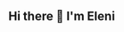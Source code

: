 ## Hi there 👋 I'm Eleni
<!-- 
### here's my current stack:

<svg viewBox="0 0 128 128" height="50">
<path fill="#F0DB4F" d="M1.408 1.408h125.184v125.185H1.408z"></path><path fill="#323330" d="M116.347 96.736c-.917-5.711-4.641-10.508-15.672-14.981-3.832-1.761-8.104-3.022-9.377-5.926-.452-1.69-.512-2.642-.226-3.665.821-3.32 4.784-4.355 7.925-3.403 2.023.678 3.938 2.237 5.093 4.724 5.402-3.498 5.391-3.475 9.163-5.879-1.381-2.141-2.118-3.129-3.022-4.045-3.249-3.629-7.676-5.498-14.756-5.355l-3.688.477c-3.534.893-6.902 2.748-8.877 5.235-5.926 6.724-4.236 18.492 2.975 23.335 7.104 5.332 17.54 6.545 18.873 11.531 1.297 6.104-4.486 8.08-10.234 7.378-4.236-.881-6.592-3.034-9.139-6.949-4.688 2.713-4.688 2.713-9.508 5.485 1.143 2.499 2.344 3.63 4.26 5.795 9.068 9.198 31.76 8.746 35.83-5.176.165-.478 1.261-3.666.38-8.581zM69.462 58.943H57.753l-.048 30.272c0 6.438.333 12.34-.714 14.149-1.713 3.558-6.152 3.117-8.175 2.427-2.059-1.012-3.106-2.451-4.319-4.485-.333-.584-.583-1.036-.667-1.071l-9.52 5.83c1.583 3.249 3.915 6.069 6.902 7.901 4.462 2.678 10.459 3.499 16.731 2.059 4.082-1.189 7.604-3.652 9.448-7.401 2.666-4.915 2.094-10.864 2.07-17.444.06-10.735.001-21.468.001-32.237z"></path>
</svg>
<svg viewBox="0 0 128 128" height="50">
<g fill="#61DAFB"><circle cx="64" cy="64" r="11.4"></circle><path d="M107.3 45.2c-2.2-.8-4.5-1.6-6.9-2.3.6-2.4 1.1-4.8 1.5-7.1 2.1-13.2-.2-22.5-6.6-26.1-1.9-1.1-4-1.6-6.4-1.6-7 0-15.9 5.2-24.9 13.9-9-8.7-17.9-13.9-24.9-13.9-2.4 0-4.5.5-6.4 1.6-6.4 3.7-8.7 13-6.6 26.1.4 2.3.9 4.7 1.5 7.1-2.4.7-4.7 1.4-6.9 2.3C8.2 50 1.4 56.6 1.4 64s6.9 14 19.3 18.8c2.2.8 4.5 1.6 6.9 2.3-.6 2.4-1.1 4.8-1.5 7.1-2.1 13.2.2 22.5 6.6 26.1 1.9 1.1 4 1.6 6.4 1.6 7.1 0 16-5.2 24.9-13.9 9 8.7 17.9 13.9 24.9 13.9 2.4 0 4.5-.5 6.4-1.6 6.4-3.7 8.7-13 6.6-26.1-.4-2.3-.9-4.7-1.5-7.1 2.4-.7 4.7-1.4 6.9-2.3 12.5-4.8 19.3-11.4 19.3-18.8s-6.8-14-19.3-18.8zM92.5 14.7c4.1 2.4 5.5 9.8 3.8 20.3-.3 2.1-.8 4.3-1.4 6.6-5.2-1.2-10.7-2-16.5-2.5-3.4-4.8-6.9-9.1-10.4-13 7.4-7.3 14.9-12.3 21-12.3 1.3 0 2.5.3 3.5.9zM81.3 74c-1.8 3.2-3.9 6.4-6.1 9.6-3.7.3-7.4.4-11.2.4-3.9 0-7.6-.1-11.2-.4-2.2-3.2-4.2-6.4-6-9.6-1.9-3.3-3.7-6.7-5.3-10 1.6-3.3 3.4-6.7 5.3-10 1.8-3.2 3.9-6.4 6.1-9.6 3.7-.3 7.4-.4 11.2-.4 3.9 0 7.6.1 11.2.4 2.2 3.2 4.2 6.4 6 9.6 1.9 3.3 3.7 6.7 5.3 10-1.7 3.3-3.4 6.6-5.3 10zm8.3-3.3c1.5 3.5 2.7 6.9 3.8 10.3-3.4.8-7 1.4-10.8 1.9 1.2-1.9 2.5-3.9 3.6-6 1.2-2.1 2.3-4.2 3.4-6.2zM64 97.8c-2.4-2.6-4.7-5.4-6.9-8.3 2.3.1 4.6.2 6.9.2 2.3 0 4.6-.1 6.9-.2-2.2 2.9-4.5 5.7-6.9 8.3zm-18.6-15c-3.8-.5-7.4-1.1-10.8-1.9 1.1-3.3 2.3-6.8 3.8-10.3 1.1 2 2.2 4.1 3.4 6.1 1.2 2.2 2.4 4.1 3.6 6.1zm-7-25.5c-1.5-3.5-2.7-6.9-3.8-10.3 3.4-.8 7-1.4 10.8-1.9-1.2 1.9-2.5 3.9-3.6 6-1.2 2.1-2.3 4.2-3.4 6.2zM64 30.2c2.4 2.6 4.7 5.4 6.9 8.3-2.3-.1-4.6-.2-6.9-.2-2.3 0-4.6.1-6.9.2 2.2-2.9 4.5-5.7 6.9-8.3zm22.2 21l-3.6-6c3.8.5 7.4 1.1 10.8 1.9-1.1 3.3-2.3 6.8-3.8 10.3-1.1-2.1-2.2-4.2-3.4-6.2zM31.7 35c-1.7-10.5-.3-17.9 3.8-20.3 1-.6 2.2-.9 3.5-.9 6 0 13.5 4.9 21 12.3-3.5 3.8-7 8.2-10.4 13-5.8.5-11.3 1.4-16.5 2.5-.6-2.3-1-4.5-1.4-6.6zM7 64c0-4.7 5.7-9.7 15.7-13.4 2-.8 4.2-1.5 6.4-2.1 1.6 5 3.6 10.3 6 15.6-2.4 5.3-4.5 10.5-6 15.5C15.3 75.6 7 69.6 7 64zm28.5 49.3c-4.1-2.4-5.5-9.8-3.8-20.3.3-2.1.8-4.3 1.4-6.6 5.2 1.2 10.7 2 16.5 2.5 3.4 4.8 6.9 9.1 10.4 13-7.4 7.3-14.9 12.3-21 12.3-1.3 0-2.5-.3-3.5-.9zM96.3 93c1.7 10.5.3 17.9-3.8 20.3-1 .6-2.2.9-3.5.9-6 0-13.5-4.9-21-12.3 3.5-3.8 7-8.2 10.4-13 5.8-.5 11.3-1.4 16.5-2.5.6 2.3 1 4.5 1.4 6.6zm9-15.6c-2 .8-4.2 1.5-6.4 2.1-1.6-5-3.6-10.3-6-15.6 2.4-5.3 4.5-10.5 6-15.5 13.8 4 22.1 10 22.1 15.6 0 4.7-5.8 9.7-15.7 13.4z"></path></g>
</svg>
<svg viewBox="0 0 128 128" height="50">
<path fill-rule="evenodd" clip-rule="evenodd" fill="#D91404" d="M35.971 111.33l81.958 11.188c-9.374-15.606-18.507-30.813-27.713-46.144L35.971 111.33zm89.71-86.383c-2.421 3.636-4.847 7.269-7.265 10.907a67619.72 67619.72 0 00-24.903 37.485c-.462.696-1.061 1.248-.41 2.321 8.016 13.237 15.969 26.513 23.942 39.777 1.258 2.095 2.53 4.182 4.157 6.192l4.834-96.58-.355-.102zM16.252 66.22c.375.355 1.311.562 1.747.347 7.689-3.779 15.427-7.474 22.948-11.564 2.453-1.333 4.339-3.723 6.452-5.661 6.997-6.417 13.983-12.847 20.966-19.278.427-.395.933-.777 1.188-1.275 2.508-4.902 4.973-9.829 7.525-14.898-3.043-1.144-5.928-2.263-8.849-3.281-.396-.138-1.02.136-1.449.375-6.761 3.777-13.649 7.353-20.195 11.472-3.275 2.061-5.943 5.098-8.843 7.743-4.674 4.266-9.342 8.542-13.948 12.882a24.011 24.011 0 00-3.288 3.854c-3.15 4.587-6.206 9.24-9.402 14.025 1.786 1.847 3.41 3.613 5.148 5.259zm28.102-6.271l-11.556 48.823 54.3-34.987-42.744-13.836zm76.631-34.846l-46.15 7.71 15.662 38.096c10.221-15.359 20.24-30.41 30.488-45.806zM44.996 56.644l41.892 13.6c-5.25-12.79-10.32-25.133-15.495-37.737L44.996 56.644zM16.831 75.643L2.169 110.691l27.925-.825-13.263-34.223zm13.593 26.096l.346-.076c3.353-13.941 6.754-27.786 10.177-42.272L18.544 71.035c3.819 9.926 7.891 20.397 11.88 30.704zm84.927-78.897c-4.459-1.181-8.918-2.366-13.379-3.539-6.412-1.686-12.829-3.351-19.237-5.052-.801-.213-1.38-.352-1.851.613-2.265 4.64-4.6 9.245-6.901 13.868-.071.143-.056.328-.111.687l41.47-6.285.009-.292zM89.482 12.288l36.343 10.054-6.005-17.11-30.285 6.715-.053.341zM33.505 114.007c-4.501-.519-9.122-.042-13.687.037-3.75.063-7.5.206-11.25.323-.386.012-.771.09-1.156.506 31.003 2.866 62.005 5.732 93.007 8.6l.063-.414-29.815-4.07c-12.384-1.691-24.747-3.551-37.162-4.982zM2.782 99.994c3.995-9.27 7.973-18.546 11.984-27.809.401-.929.37-1.56-.415-2.308-1.678-1.597-3.237-3.318-5.071-5.226-2.479 12.24-4.897 24.177-7.317 36.113l.271.127c.185-.297.411-.578.548-.897zm78.74-90.153c6.737-1.738 13.572-3.097 20.367-4.613.44-.099.87-.244 1.303-.368l-.067-.332-29.194 3.928c2.741 1.197 4.853 2.091 7.591 1.385z"></path>
</svg>
<svg viewBox="0 0 128 128" height="50">
<path fill="#C00" d="M122 72.3h-5.3v-2.7h10.5v-5.9h-10c-2.6 0-6.1 2.1-6.1 6.1v2c0 4 3.4 6 6.1 6h5v2.8l-10.8.1v5.9H122c2.2 0 5.9-1.6 6-6v-2.3c0-3.8-3.1-6-6-6zM60.4 71.4c0-7.3-6.9-8-6.9-8H41.2v23.1h6.2V81l5.4 5.6H62l-7.3-7.4s5.7-.5 5.7-7.8zm-8.1 3.1h-5v-5.3h5s1.4.5 1.4 2.6c0 2.2-1.4 2.7-1.4 2.7zM75.7 63.6h-6.3c-4.5 0-6 4.1-6 6v16.9h6.3v-4h5.9v4h6.1V69.6c0-4.9-4.4-6-6-6zm-.1 12.3h-6v-5.6s0-1.3 2-1.3h2.2c1.7 0 1.8 1.3 1.8 1.3v5.6zM84.6 63.6h6.6v22.9h-6.6zM100.4 63.6h-6.5v22.9h15.3v-5.9h-8.8z"></path><path fill="#C00" d="M72.2 60.7c.6-.5 1.1-.9 1.1-.9S56.5 43 37.7 44.9c-9.4.8-21 9.4-27.8 20.7-6.8 11.3-7.7 20.9-7.7 20.9h25.6s-4.9-22.3 11.3-31.3c3.5-1.7 14.8-8.1 33.1 5.5zM55.5 44.5c-.3-.2-1.1-.6-3.1-1.1l-.1 2.1c1.1.4 2.1.8 3.1 1.2l.1-2.2z"></path><path fill="#C00" d="M55.5 55.9l.1-2c-1.1-.2-2.2-.3-3.2-.4l-.1 2c1.1 0 2.1.2 3.2.4zM40.4 43.5h.3l-.6-2c-1 0-2 .1-3.1.2l.6 1.9c.9-.1 1.8-.1 2.8-.1zM42.6 57.6c.9-.5 1.9-.8 2.8-1.1l-.7-2.1c-1 .2-2 .6-2.8 1l.7 2.2zM27.2 46.9l-1.5-2.2c-.7.3-1.6.8-2.4 1.3l1.5 2.3c.8-.5 1.6-1 2.4-1.4zM33.9 61.4l1.6 2.3c.6-.8 1.2-1.6 1.9-2.3l-1.5-2.2c-.8.7-1.4 1.5-2 2.2zM30.2 68.3c-.5 1.2-.8 2.4-1 3.5l2.6 2.1c.1-1.3.4-2.5.7-3.8l-2.3-1.8zM15 56.5l-2.3-2c-.8.8-1.7 1.6-2.4 2.4l2.5 2.1c.7-.9 1.4-1.7 2.2-2.5zM5.2 70.9l-3.7-1.4c-.6 1.4-1.3 3-1.6 3.9l3.7 1.4c.4-1.1 1.1-2.7 1.6-3.9zM28.7 80c.1 1.7.2 3.1.4 4.1l3.9 1.4c-.3-1.3-.6-2.7-.8-4.2L28.7 80z"></path>
</svg>
<svg viewBox="0 0 128 128" height="50">
<path d="M85.988 76.075c.632-5.262.443-6.034 4.362-5.182l.995.088c3.014.137 6.957-.485 9.272-1.561 4.986-2.313 7.942-6.177 3.026-5.162-11.215 2.313-11.986-1.483-11.986-1.483C103.5 45.204 108.451 22.9 104.178 17.44 92.524 2.548 72.35 9.59 72.012 9.773l-.108.021c-2.216-.461-4.695-.735-7.481-.78-5.075-.083-8.926 1.331-11.847 3.546 0 0-35.989-14.827-34.315 18.646.356 7.121 10.207 53.882 21.956 39.758 4.294-5.164 8.444-9.531 8.444-9.531 2.061 1.369 4.528 2.067 7.116 1.816l.2-.17c-.062.641-.035 1.268.081 2.01-3.027 3.383-2.137 3.977-8.189 5.222-6.122 1.262-2.525 3.508-.178 4.095 2.848.713 9.433 1.722 13.884-4.509l-.177.711c1.188.95 1.107 6.827 1.275 11.026.168 4.199.45 8.117 1.306 10.429.856 2.31 1.866 8.261 9.819 6.557 6.646-1.426 11.727-3.476 12.19-22.545"></path><path d="M71.208 102.77c-3.518 0-5.808-1.36-7.2-2.674-2.1-1.981-2.933-4.534-3.43-6.059l-.215-.637c-1.002-2.705-1.341-6.599-1.542-11.613a199.25 199.25 0 01-.075-2.352c-.017-.601-.038-1.355-.068-2.146a15.157 15.157 0 01-3.997 1.264c-2.48.424-5.146.286-7.926-.409-1.961-.49-3.999-1.506-5.16-3.076-3.385 2.965-6.614 2.562-8.373 1.976-3.103-1.035-5.88-3.942-8.491-8.89-1.859-3.523-3.658-8.115-5.347-13.646-2.94-9.633-4.808-19.779-4.974-23.109-.522-10.427 2.284-17.883 8.34-22.16 9.555-6.749 24.03-2.781 29.307-.979 3.545-2.137 7.716-3.178 12.43-3.102 2.532.041 4.942.264 7.181.662 2.335-.734 6.949-1.788 12.23-1.723 9.73.116 17.793 3.908 23.316 10.966 3.941 5.036 1.993 15.61.48 21.466-2.127 8.235-5.856 16.996-10.436 24.622 1.244.009 3.045-.141 5.607-.669 5.054-1.044 6.531 1.666 6.932 2.879 1.607 4.867-5.378 8.544-7.557 9.555-2.792 1.297-7.343 2.086-11.071 1.915l-.163-.011-.979-.086-.097.816-.093.799c-.25 9.664-1.631 15.784-4.472 19.829-2.977 4.239-7.116 5.428-10.761 6.209a16.146 16.146 0 01-3.396.383zm-7.402-35.174c2.271 1.817 2.47 5.236 2.647 11.626.022.797.043 1.552.071 2.257.086 2.134.287 7.132 1.069 9.244.111.298.21.602.314.922.872 2.672 1.31 4.011 5.081 3.203 3.167-.678 4.794-1.287 6.068-3.101 1.852-2.638 2.888-7.941 3.078-15.767l3.852.094-3.826-.459.112-.955c.367-3.148.631-5.424 2.736-6.928 1.688-1.207 3.613-1.09 5.146-.814-1.684-1.271-2.15-2.765-2.274-3.377l-.321-1.582.902-1.34c5.2-7.716 9.489-17.199 11.767-26.018 2.34-9.062 1.626-13.875.913-14.785-9.446-12.071-25.829-7.088-27.539-6.521l-.29.156-1.45.271-.743-.154c-2.047-.425-4.321-.66-6.76-.7-3.831-.064-6.921.841-9.455 2.764l-1.758 1.333-2.041-.841c-4.358-1.782-17.162-5.365-23.918-.58-3.75 2.656-5.458 7.861-5.078 15.47.125 2.512 1.833 12.021 4.647 21.245 3.891 12.746 7.427 16.979 8.903 17.472.257.087.926-.433 1.591-1.231 4.326-5.203 8.44-9.54 8.613-9.723l2.231-2.347 2.697 1.792c1.087.723 2.286 1.132 3.518 1.209l6.433-5.486-.932 9.51c-.021.214-.031.504.053 1.044l.28 1.803-1.213 1.358-.14.157 3.534 1.632 1.482-1.853z"></path><path fill="#336791" d="M103.646 64.258c-11.216 2.313-11.987-1.484-11.987-1.484 11.842-17.571 16.792-39.876 12.52-45.335C92.524 2.547 72.35 9.59 72.013 9.773l-.109.019c-2.216-.459-4.695-.733-7.482-.778-5.075-.083-8.925 1.33-11.846 3.545 0 0-35.99-14.826-34.316 18.647.356 7.121 10.207 53.882 21.956 39.758 4.294-5.164 8.443-9.531 8.443-9.531 2.061 1.369 4.528 2.067 7.115 1.816l.201-.17c-.062.641-.034 1.268.08 2.01-3.026 3.383-2.138 3.977-8.188 5.222-6.123 1.262-2.526 3.508-.177 4.095 2.847.713 9.433 1.722 13.883-4.509l-.178.711c1.186.95 2.019 6.179 1.879 10.919s-.233 7.994.702 10.536c.935 2.541 1.866 8.261 9.82 6.557 6.646-1.425 10.09-5.116 10.57-11.272.34-4.377 1.109-3.73 1.158-7.644l.618-1.853c.711-5.934.113-7.848 4.208-6.957l.995.087c3.014.138 6.958-.485 9.273-1.561 4.986-2.314 7.943-6.177 3.028-5.162z"></path><path fill="#fff" d="M71.61 100.394c-6.631.001-8.731-5.25-9.591-7.397-1.257-3.146-1.529-15.358-1.249-25.373a1.286 1.286 0 012.57.072c-.323 11.551.136 22.018 1.066 24.346 1.453 3.632 3.656 6.809 9.887 5.475 5.915-1.269 8.13-3.512 9.116-9.23.758-4.389 2.254-16.874 2.438-19.338a1.285 1.285 0 012.563.191c-.192 2.564-1.682 15.026-2.469 19.584-1.165 6.755-4.176 9.819-11.11 11.306a15.462 15.462 0 01-3.221.364zM35.659 74.749a5.343 5.343 0 01-1.704-.281c-4.307-1.437-8.409-8.451-12.193-20.849-2.88-9.438-4.705-19.288-4.865-22.489-.475-9.49 1.97-16.205 7.265-19.957 10.476-7.423 28.1-.354 28.845-.05a1.285 1.285 0 01-.972 2.379v.001c-.17-.07-17.07-6.84-26.392-.229-4.528 3.211-6.607 9.175-6.18 17.729.135 2.696 1.84 12.311 4.757 21.867 3.378 11.067 7.223 18.052 10.548 19.16.521.175 2.109.704 4.381-2.026 4.272-5.14 8.197-9.242 8.236-9.283a1.286 1.286 0 011.856 1.778c-.039.04-3.904 4.081-8.116 9.148-1.995 2.398-3.908 3.102-5.466 3.102zm55.92-10.829a1.284 1.284 0 01-1.065-2.004c11.971-17.764 16.173-39.227 12.574-43.825-4.53-5.788-10.927-8.812-19.012-8.985-5.987-.13-10.746 1.399-11.523 1.666l-.195.079c-.782.246-1.382-.183-1.608-.684a1.29 1.29 0 01.508-1.631l.346-.142-.017.005.018-.006c1.321-.483 6.152-1.933 12.137-1.864 8.947.094 16.337 3.545 21.371 9.977 2.382 3.044 2.387 10.057.015 19.24-2.418 9.362-6.968 19.425-12.482 27.607a1.282 1.282 0 01-1.067.567zm.611 8.223c-2.044 0-3.876-.287-4.973-.945-1.128-.675-1.343-1.594-1.371-2.081-.308-5.404 2.674-6.345 4.195-6.774-.212-.32-.514-.697-.825-1.086-.887-1.108-2.101-2.626-3.037-4.896-.146-.354-.606-1.179-1.138-2.133-2.883-5.169-8.881-15.926-5.028-21.435 1.784-2.549 5.334-3.552 10.566-2.992-1.539-4.689-8.869-19.358-26.259-19.643-5.231-.088-9.521 1.521-12.744 4.775-7.217 7.289-6.955 20.477-6.952 20.608a1.284 1.284 0 11-2.569.067c-.016-.585-.286-14.424 7.695-22.484 3.735-3.772 8.651-5.634 14.612-5.537C75.49 7.77 82.651 13.426 86.7 18.14c4.412 5.136 6.576 10.802 6.754 12.692.133 1.406-.876 1.688-1.08 1.729l-.463.011c-5.135-.822-8.429-.252-9.791 1.695-2.931 4.188 2.743 14.363 5.166 18.709.619 1.108 1.065 1.909 1.269 2.404.796 1.93 1.834 3.227 2.668 4.269.733.917 1.369 1.711 1.597 2.645.105.185 1.603 2.399 10.488.565 2.227-.459 3.562-.066 3.97 1.168.803 2.429-3.702 5.261-6.196 6.42-2.238 1.039-5.805 1.696-8.892 1.696zm-3.781-3.238c.281.285 1.691.775 4.612.65 2.596-.112 5.335-.677 6.979-1.439 2.102-.976 3.504-2.067 4.231-2.812l-.404.074c-5.681 1.173-9.699 1.017-11.942-.465a4.821 4.821 0 01-.435-.323c-.243.096-.468.159-.628.204-1.273.357-2.589.726-2.413 4.111zm-36.697 7.179c-1.411 0-2.896-.191-4.413-.572-1.571-.393-4.221-1.576-4.18-3.519.045-2.181 3.216-2.835 4.411-3.081 4.312-.888 4.593-1.244 5.941-2.955.393-.499.882-1.12 1.548-1.865.99-1.107 2.072-1.669 3.216-1.669.796 0 1.45.271 1.881.449 1.376.57 2.524 1.948 2.996 3.598.426 1.488.223 2.92-.572 4.032-2.608 3.653-6.352 5.582-10.828 5.582zm-5.817-3.98c.388.299 1.164.699 2.027.916 1.314.328 2.588.495 3.79.495 3.662 0 6.601-1.517 8.737-4.506.445-.624.312-1.415.193-1.832-.25-.872-.87-1.665-1.509-1.931-.347-.144-.634-.254-.898-.254-.142 0-.573 0-1.3.813-.614.686-1.055 1.246-1.446 1.741-1.678 2.131-2.447 2.854-7.441 3.883-1.218.252-1.843.506-2.153.675zm9.882-5.928a1.286 1.286 0 01-1.269-1.09 6.026 6.026 0 01-.064-.644c-3.274-.062-6.432-1.466-8.829-3.968-3.031-3.163-4.411-7.545-3.785-12.022.68-4.862.426-9.154.289-11.46a25.514 25.514 0 01-.063-1.425c.002-.406.01-1.485 3.615-3.312 1.282-.65 3.853-1.784 6.661-2.075 4.654-.48 7.721 1.592 8.639 5.836 2.478 11.46.196 16.529-1.47 20.23-.311.688-.604 1.34-.838 1.97l-.207.557c-.88 2.36-1.641 4.399-1.407 5.923a1.287 1.287 0 01-1.075 1.466l-.197.014zM44.634 35.922l.051.918c.142 2.395.406 6.853-.31 11.969-.516 3.692.612 7.297 3.095 9.888 1.962 2.048 4.546 3.178 7.201 3.178h.055c.298-1.253.791-2.575 1.322-4l.206-.553c.265-.712.575-1.401.903-2.13 1.604-3.564 3.6-8 1.301-18.633-.456-2.105-1.56-3.324-3.375-3.726-3.728-.824-9.283 1.98-10.449 3.089zm7.756-.545c-.064.454.833 1.667 2.001 1.829 1.167.163 2.166-.785 2.229-1.239.063-.455-.833-.955-2.002-1.118-1.167-.163-2.166.073-2.228.528zm2.27 2.277l-.328-.023c-.725-.101-1.458-.558-1.959-1.223-.176-.233-.464-.687-.407-1.091.082-.593.804-.947 1.933-.947.253 0 .515.019.78.055.616.086 1.189.264 1.612.5.733.41.787.866.754 1.103-.091.653-1.133 1.626-2.385 1.626zm-1.844-2.201c.037.28.73 1.205 1.634 1.33l.209.015c.834 0 1.458-.657 1.531-.872-.077-.146-.613-.511-1.631-.651a4.72 4.72 0 00-.661-.048c-.652-.001-1.001.146-1.082.226zm35.121-1.003c.063.455-.832 1.668-2.001 1.83-1.168.162-2.167-.785-2.231-1.24-.062-.454.834-.955 2.002-1.117 1.168-.164 2.166.074 2.23.527zm-2.27 2.062c-1.125 0-2.094-.875-2.174-1.442-.092-.681 1.029-1.199 2.185-1.359.254-.036.506-.054.749-.054.997 0 1.657.293 1.723.764.043.306-.191.777-.595 1.201-.266.28-.826.765-1.588.87l-.3.02zm.759-2.427c-.223 0-.455.017-.69.049-1.162.161-1.853.628-1.82.878.039.274.78 1.072 1.75 1.072l.239-.017c.634-.089 1.11-.502 1.337-.741.356-.375.498-.727.481-.848-.021-.157-.449-.393-1.297-.393zm3.194 26.453a1.285 1.285 0 01-1.067-2c2.736-4.087 2.235-8.256 1.751-12.286-.207-1.718-.42-3.493-.364-5.198.056-1.753.278-3.199.494-4.599.255-1.657.496-3.224.396-5.082a1.286 1.286 0 012.567-.138c.114 2.124-.159 3.896-.423 5.611-.204 1.323-.415 2.691-.466 4.29-.049 1.509.144 3.112.348 4.808.516 4.287 1.099 9.146-2.167 14.023-.248.37-.655.571-1.069.571z"></path><path d="M2.835 103.184a26.23 26.23 0 014.343-.338c2.235 0 3.874.52 4.914 1.456.962.832 1.534 2.106 1.534 3.667 0 1.586-.469 2.834-1.353 3.744-1.196 1.274-3.146 1.924-5.356 1.924-.676 0-1.3-.026-1.819-.156v7.021H2.835v-17.318zm2.263 8.45c.494.13 1.118.182 1.872.182 2.729 0 4.394-1.326 4.394-3.744 0-2.314-1.638-3.432-4.134-3.432-.988 0-1.742.078-2.132.182v6.812zm22.23 2.47c0 4.654-3.225 6.683-6.267 6.683-3.406 0-6.032-2.496-6.032-6.475 0-4.212 2.756-6.682 6.24-6.682 3.615-.001 6.059 2.626 6.059 6.474zm-9.984.13c0 2.756 1.586 4.836 3.822 4.836 2.184 0 3.821-2.054 3.821-4.888 0-2.132-1.065-4.836-3.77-4.836s-3.873 2.496-3.873 4.888zm12.557 3.926c.676.442 1.872.91 3.016.91 1.664 0 2.444-.832 2.444-1.872 0-1.092-.649-1.69-2.34-2.314-2.262-.806-3.328-2.054-3.328-3.562 0-2.028 1.638-3.692 4.342-3.692 1.274 0 2.393.364 3.095.78l-.572 1.664a4.897 4.897 0 00-2.574-.728c-1.352 0-2.106.78-2.106 1.716 0 1.04.755 1.508 2.393 2.132 2.184.832 3.302 1.924 3.302 3.796 0 2.21-1.716 3.77-4.706 3.77-1.378 0-2.652-.338-3.536-.858l.57-1.742zm13.365-13.859v3.614h3.275v1.742h-3.275v6.786c0 1.56.441 2.444 1.716 2.444a5.09 5.09 0 001.326-.156l.104 1.716c-.441.182-1.144.312-2.027.312-1.066 0-1.925-.338-2.471-.962-.649-.676-.884-1.794-.884-3.276v-6.864h-1.95v-1.742h1.95v-3.016l2.236-.598zm16.536 3.615c-.053.91-.104 1.924-.104 3.458v7.306c0 2.886-.572 4.654-1.794 5.747-1.222 1.144-2.99 1.508-4.576 1.508-1.508 0-3.172-.364-4.187-1.04l.572-1.742c.832.52 2.132.988 3.692.988 2.34 0 4.056-1.222 4.056-4.394v-1.404h-.052c-.702 1.17-2.054 2.106-4.004 2.106-3.12 0-5.356-2.652-5.356-6.137 0-4.264 2.782-6.682 5.668-6.682 2.185 0 3.381 1.144 3.927 2.184h.052l.104-1.898h2.002zm-2.366 4.966c0-.39-.026-.728-.13-1.04-.416-1.326-1.534-2.418-3.198-2.418-2.185 0-3.744 1.846-3.744 4.758 0 2.47 1.248 4.524 3.718 4.524 1.404 0 2.678-.884 3.172-2.34.13-.39.183-.832.183-1.222v-2.262zm5.901-1.04c0-1.482-.026-2.756-.104-3.926h2.003l.077 2.47h.104c.572-1.69 1.95-2.756 3.484-2.756.26 0 .441.026.649.078v2.158a3.428 3.428 0 00-.779-.078c-1.612 0-2.757 1.222-3.068 2.938a6.44 6.44 0 00-.104 1.066v6.708h-2.262v-8.658zm9.517 2.782c.052 3.094 2.027 4.368 4.315 4.368 1.639 0 2.626-.286 3.484-.65l.39 1.638c-.806.364-2.184.78-4.186.78-3.874 0-6.188-2.548-6.188-6.344 0-3.796 2.236-6.787 5.902-6.787 4.108 0 5.2 3.614 5.2 5.928 0 .468-.052.832-.078 1.066h-8.839zm6.708-1.638c.025-1.456-.599-3.718-3.172-3.718-2.314 0-3.328 2.132-3.511 3.718h6.683z"></path><path fill="#336791" d="M84.371 117.744a8.016 8.016 0 004.056 1.144c2.314 0 3.666-1.222 3.666-2.99 0-1.638-.936-2.574-3.302-3.484-2.86-1.014-4.628-2.496-4.628-4.966 0-2.73 2.262-4.758 5.668-4.758 1.794 0 3.094.416 3.874.858l-.624 1.846a6.98 6.98 0 00-3.328-.832c-2.392 0-3.302 1.43-3.302 2.626 0 1.638 1.065 2.444 3.484 3.38 2.964 1.145 4.472 2.574 4.472 5.148 0 2.704-2.002 5.044-6.136 5.044-1.69 0-3.536-.494-4.473-1.118l.573-1.898zm27.586 5.33a94.846 94.846 0 01-6.708-2.028c-.364-.13-.728-.26-1.066-.26-4.16-.156-7.722-3.224-7.722-8.866 0-5.616 3.432-9.23 8.164-9.23 4.758 0 7.853 3.692 7.853 8.866 0 4.498-2.08 7.384-4.992 8.398v.104c1.742.442 3.64.858 5.122 1.118l-.651 1.898zm-1.872-11.414c0-3.51-1.819-7.125-5.538-7.125-3.822 0-5.694 3.536-5.668 7.333-.026 3.718 2.028 7.072 5.564 7.072 3.615 0 5.642-3.276 5.642-7.28zm5.329-8.684h2.263v15.626h7.488v1.898h-9.751v-17.524z"></path>
</svg>
<svg viewBox="0 0 128 128" height="50">
<path fill="#131313" d="M89.234 5.856H81.85l7.679 8.333v3.967H73.713v-4.645h7.678l-7.678-8.333V1.207h15.521v4.649zm-18.657 0h-7.384l7.679 8.333v3.967H55.055v-4.645h7.679l-7.679-8.333V1.207h15.522v4.649zm-18.474.19h-7.968v7.271h7.968v4.839H38.471V1.207h13.632v4.839z"></path><path fill="#1572B6" d="M27.613 116.706l-8.097-90.813h88.967l-8.104 90.798-36.434 10.102-36.332-10.087z"></path><path fill="#33A9DC" d="M64.001 119.072l29.439-8.162 6.926-77.591H64.001v85.753z"></path><path fill="#fff" d="M64 66.22h14.738l1.019-11.405H64V43.677h27.929l-.267 2.988-2.737 30.692H64V66.22z"></path><path fill="#EBEBEB" d="M64.067 95.146l-.049.014-12.404-3.35-.794-8.883H39.641l1.561 17.488 22.814 6.333.052-.015V95.146z"></path><path fill="#fff" d="M77.792 76.886L76.45 91.802l-12.422 3.353v11.588l22.833-6.328.168-1.882 1.938-21.647H77.792z"></path><path fill="#EBEBEB" d="M64.039 43.677v11.137H37.136l-.224-2.503-.507-5.646-.267-2.988h27.901zM64 66.221v11.138H51.753l-.223-2.503-.508-5.647-.267-2.988H64z"></path>
</svg>
<svg viewBox="0 0 128 128" height="50">
<path fill="#E44D26" d="M27.854 116.354l-8.043-90.211h88.378l-8.051 90.197-36.192 10.033z"></path><path fill="#F16529" d="M64 118.704l29.244-8.108 6.881-77.076H64z"></path><path fill="#EBEBEB" d="M64 66.978H49.359l-1.01-11.331H64V44.583H36.257l.264 2.969 2.72 30.489H64zm0 28.733l-.049.013-12.321-3.328-.788-8.823H39.735l1.55 17.372 22.664 6.292.051-.015z"></path><path d="M28.034 1.627h5.622v5.556H38.8V1.627h5.623v16.822H38.8v-5.633h-5.143v5.633h-5.623V1.627zm23.782 5.579h-4.95V1.627h15.525v5.579h-4.952v11.243h-5.623V7.206zm13.039-5.579h5.862l3.607 5.911 3.603-5.911h5.865v16.822h-5.601v-8.338l-3.867 5.981h-.098l-3.87-5.981v8.338h-5.502V1.627zm21.736 0h5.624v11.262h7.907v5.561H86.591V1.627z"></path><path fill="#fff" d="M63.962 66.978v11.063h13.624L76.302 92.39l-12.34 3.331v11.51l22.682-6.286.166-1.87 2.6-29.127.27-2.97h-2.982zm0-22.395v11.064h26.725l.221-2.487.505-5.608.265-2.969z"></path>
</svg>

### & here's what I'm learning now:

<svg viewBox="0 0 128 128" height="50">
<path fill="#fff" d="M22.67 47h99.67v73.67H22.67z"></path><path data-name="original" fill="#007acc" d="M1.5 63.91v62.5h125v-125H1.5zm100.73-5a15.56 15.56 0 017.82 4.5 20.58 20.58 0 013 4c0 .16-5.4 3.81-8.69 5.85-.12.08-.6-.44-1.13-1.23a7.09 7.09 0 00-5.87-3.53c-3.79-.26-6.23 1.73-6.21 5a4.58 4.58 0 00.54 2.34c.83 1.73 2.38 2.76 7.24 4.86 8.95 3.85 12.78 6.39 15.16 10 2.66 4 3.25 10.46 1.45 15.24-2 5.2-6.9 8.73-13.83 9.9a38.32 38.32 0 01-9.52-.1 23 23 0 01-12.72-6.63c-1.15-1.27-3.39-4.58-3.25-4.82a9.34 9.34 0 011.15-.73L82 101l3.59-2.08.75 1.11a16.78 16.78 0 004.74 4.54c4 2.1 9.46 1.81 12.16-.62a5.43 5.43 0 00.69-6.92c-1-1.39-3-2.56-8.59-5-6.45-2.78-9.23-4.5-11.77-7.24a16.48 16.48 0 01-3.43-6.25 25 25 0 01-.22-8c1.33-6.23 6-10.58 12.82-11.87a31.66 31.66 0 019.49.26zm-29.34 5.24v5.12H56.66v46.23H45.15V69.26H28.88v-5a49.19 49.19 0 01.12-5.17C29.08 59 39 59 51 59h21.83z"></path>
</svg>
<svg viewBox="0 0 128 128" height="50">
<path fill-rule="evenodd" clip-rule="evenodd" fill="#94795D" d="M87.259 100.139c.169-.325.331-.612.469-.909.087-.19.221-.228.41-.223 1.133.032 2.266.067 3.4.078.963.01 1.928-.008 2.892-.019 1.086-.013 2.172-.07 3.257-.039 1.445.042 2.853.325 4.16.968 1.561.769 2.742 1.94 3.547 3.483a8.71 8.71 0 01.931 3.14c.172 1.608.059 3.179-.451 4.717-.632 1.906-1.832 3.365-3.499 4.458-1.283.841-2.69 1.338-4.198 1.622-1.596.301-3.197.204-4.798.209-1.756.007-3.511-.031-5.267-.051-.307-.003-.351-.061-.27-.354l.075-.27c.171-.538.263-.562.809-.652a2.83 2.83 0 001.087-.413c.184-.122.26-.44.332-.685.062-.214.065-.449.067-.675.025-3.425.051-6.849.065-10.272a44.077 44.077 0 00-.065-2.596c-.034-.605-.357-1.019-1.077-1.162-.56-.111-1.124-.197-1.687-.296l-.189-.059zm16.076 8.293c-.076-.682-.113-1.37-.235-2.042-.292-1.613-.998-3.018-2.238-4.119-2.005-1.779-4.419-2.053-6.949-1.841-.576.048-.7.245-.709.837-.014.84-.028 1.68-.029 2.52-.004 2.664-.004 5.328 0 7.992.001.758.009 1.516.031 2.272.024.774.305 1.429 1.063 1.729 1.195.473 2.452.529 3.706.336 2.003-.307 3.404-1.474 4.344-3.223.744-1.388.954-2.903 1.016-4.461zm4.869 9.071c-.024-.415.146-.758.356-1.073.057-.085.253-.081.388-.108l1.146-.227c.405-.086.618-.358.675-.755.038-.262.074-.527.077-.792a879.6 879.6 0 00.059-6.291c.01-2.1.002-4.2.002-6.3l-.009-.401c-.041-.675-.367-1.025-1.037-1.124l-1.453-.221c-.179-.024-.244-.11-.179-.269.112-.271.219-.552.377-.796.059-.09.258-.125.392-.122.694.01 1.388.062 2.082.061l6.041-.036c1.164-.001 2.288.202 3.332.759 1.149.612 1.792 1.559 1.976 2.849.192 1.355-.219 2.497-1.209 3.404-.407.374-.934.618-1.406.922l-.154.096c.438.161.855.3 1.261.466 1.188.487 2.133 1.248 2.633 2.463.395.959.395 1.959.161 2.953-.364 1.556-1.389 2.591-2.722 3.374-1.251.735-2.605 1.163-4.047 1.235-1.33.067-2.666.042-3.999.057l-.772.004a996.106 996.106 0 01-3.854-.096l-.117-.032zm5.537-6.089h.013c0 .658-.009 1.316.003 1.974.008.426-.007.864.085 1.274.138.613.418 1.166 1.106 1.342a6.671 6.671 0 002.818.124c1.177-.205 2.116-.795 2.631-1.916.382-.833.439-1.716.308-2.618-.174-1.188-.805-2.05-1.854-2.615-.688-.371-1.422-.598-2.204-.628-.876-.033-1.753-.035-2.629-.062-.246-.007-.28.118-.279.32.005.934.002 1.869.002 2.805zm1.865-4.475c.479-.024 1.021-.031 1.56-.085 1.032-.103 1.759-.622 2.138-1.609.193-.501.185-1.017.19-1.538.015-1.357-.777-2.469-2.066-2.929-.995-.355-2.021-.361-3.053-.333-.418.011-.605.194-.611.615l-.062 5.489c-.003.218.091.312.303.319l1.601.071z"></path><path fill-rule="evenodd" clip-rule="evenodd" fill="#50382B" d="M10.543 116.448l-.073.944c-.68 0-1.307-.005-1.934.002-1.181.012-2.362.031-3.544.048l-.114.007c-.169-.02-.476-.02-.484-.07-.05-.281-.034-.576-.021-.867.001-.033.116-.075.183-.091l.919-.205c.573-.149.775-.396.802-.988.031-.667.062-1.335.065-2.002.009-1.642-.001-3.282.006-4.924.001-.384-.132-.67-.49-.826a43.787 43.787 0 00-1.285-.546c-.204-.082-.469-.127-.445-.401.024-.279.281-.352.523-.407 1.002-.229 2.005-.452 3.004-.696.322-.079.63-.212 1.015-.346.02.208.057.406.053.604l-.059.941c-.001.106.054.248.133.307.048.037.209-.03.289-.092.854-.65 1.758-1.211 2.789-1.538 1.597-.507 2.968-.037 3.928 1.34.338.485.339.485.808.146.805-.585 1.647-1.101 2.589-1.441 2.068-.747 4.055.201 4.774 2.284.262.756.362 1.537.36 2.335l-.019 5.298c-.001.437.144.686.56.822.467.153.951.258 1.477.396l-.122.911c-.598 0-1.148-.004-1.698.001-1.344.012-2.688.019-4.031.05-.234.006-.295-.052-.307-.271-.039-.701-.045-.7.615-.858l.222-.057c.645-.176.86-.374.865-1.028.015-1.878.054-3.761-.041-5.635-.099-1.944-1.642-2.979-3.526-2.481a5.194 5.194 0 00-1.69.814c-.175.125-.208.269-.194.488.053.828.086 1.657.093 2.486.012 1.451-.006 2.902 0 4.354.002.588.203.813.784.949l.863.199.16.036c.012.276.023.552.01.828-.008.173-.142.188-.292.185-.839-.021-1.679-.049-2.518-.047-1.021.002-2.041.031-3.061.049h-.24c0-.293-.014-.573.01-.852.005-.067.123-.161.204-.182l1.006-.213c.427-.105.631-.324.655-.758.114-2.01.196-4.021.007-6.03a3.695 3.695 0 00-.326-1.145c-.515-1.138-1.674-1.613-3.011-1.271-.635.162-1.208.453-1.75.82a.795.795 0 00-.378.695c0 2.005.007 4.01.013 6.014l.011.773c.012.539.241.823.776.939.344.078.692.131 1.082.203z"></path><path fill-rule="evenodd" clip-rule="evenodd" fill="#4F382B" d="M71.001 105.285c.155.754.152 1.432-.402 1.946-.55.511-1.246.339-1.925.225.063.358.133.662.167.97.247 2.289-.738 3.988-2.861 4.959-.802.366-1.653.502-2.522.572-.432.034-.81.364-.851.719-.042.36.184.73.636.838.533.127 1.089.163 1.636.226 1.174.134 2.361.195 3.521.405 1.754.316 2.733 1.847 2.424 3.609-.275 1.568-1.183 2.709-2.449 3.584-2.133 1.478-4.473 1.91-6.965 1.156-1.425-.432-2.43-1.369-2.777-2.885-.174-.759.011-1.446.582-1.961.679-.61 1.418-1.154 2.129-1.73l.23-.231-.264-.185c-.725-.344-1.305-.815-1.53-1.633-.077-.277.003-.459.238-.601.4-.241.798-.486 1.193-.735.186-.116.37-.236.543-.37.236-.18.215-.314-.067-.418-.656-.242-1.239-.593-1.691-1.133-.755-.901-.969-1.974-.907-3.107.097-1.77 1.058-2.936 2.62-3.686 1.857-.891 3.72-.947 5.613-.135.7.3 1.438.364 2.189.312.561-.04 1.051-.252 1.49-.711zm-6.843 12.681c-1.394-.012-1.831.16-2.649.993-.916.934-.911 2.229.003 3.167.694.711 1.56 1.044 2.523 1.144 1.125.116 2.233.069 3.255-.494 1.09-.603 1.632-1.723 1.387-2.851-.203-.931-.889-1.357-1.724-1.602-.95-.278-1.932-.331-2.795-.357zm-2.738-8.908c.051.387.072.779.158 1.158.223.982.65 1.845 1.627 2.282 1.147.515 2.612.294 3.114-1.316a4.853 4.853 0 00-.113-3.274 2.512 2.512 0 00-.91-1.184c-.996-.695-2.793-.787-3.525.749-.238.499-.331 1.03-.351 1.585z"></path><path fill-rule="evenodd" clip-rule="evenodd" fill="#4F372B" d="M47.35 105.038c.037.171.111.365.113.56.003.371-.037.742-.058 1.113v.322l.314-.24c.86-.708 1.784-1.311 2.86-1.636 1.942-.585 3.882.478 4.515 2.456.24.752.335 1.525.344 2.311.02 1.746.032 3.492.05 5.238.006.627.078.739.671.92a7.4 7.4 0 001.03.229c.191.03.273.105.263.292l.002.172c-.007.723-.057.756-.758.754-1.678-.003-3.355.007-5.033.021-.5.004-.501.019-.551-.475l-.01-.284c.031-.426.041-.422.46-.484.282-.042.562-.107.837-.179.283-.073.419-.282.457-.562.019-.142.044-.284.043-.426-.024-1.908.007-3.818-.097-5.723-.084-1.541-1.26-2.459-2.807-2.354a4.047 4.047 0 00-2.071.743c-.413.289-.496.706-.494 1.155.008 1.784.025 3.568.044 5.353.004.391.015.782.052 1.17.039.424.188.595.604.687.398.088.804.139 1.229.21l.036.328c.014.765-.066.822-.809.819-1.735-.007-3.47.004-5.204.023-.273.004-.389-.082-.382-.348l-.004-.114c-.045-.689-.025-.715.627-.827l.308-.062c.706-.159.887-.347.897-1.064.033-2.271.045-4.541.068-6.812.003-.326-.12-.579-.424-.714a53.88 53.88 0 00-1.287-.544c-.238-.098-.51-.16-.519-.489-.006-.232.242-.437.581-.506.681-.138 1.368-.253 2.041-.422.67-.167 1.328-.391 2.062-.611z"></path><path fill-rule="evenodd" clip-rule="evenodd" fill="#4F382B" d="M84.865 110.97c-.032 2.121-.583 3.836-2.083 5.123-1.9 1.633-4.864 2.188-7.287.967-1.034-.521-1.794-1.32-2.289-2.357-.759-1.595-.949-3.272-.553-4.99.392-1.699 1.421-2.93 2.961-3.727 1.584-.819 3.252-1.139 5.011-.709 2.225.543 3.824 2.357 4.142 4.667.057.405.079.815.098 1.026zm-2.577 1.149l-.086-.01c0-.2.011-.4-.002-.6-.073-1.246-.353-2.433-1.075-3.476-.685-.988-1.618-1.571-2.832-1.656-1.359-.096-2.501.664-2.902 2.052-.602 2.084-.398 4.115.66 6.024.461.832 1.144 1.446 2.059 1.769 1.793.631 3.383-.186 3.85-2.022.172-.678.222-1.387.328-2.081z"></path><path fill-rule="evenodd" clip-rule="evenodd" fill="#4F372B" d="M40.819 111.134c-.037 1.522-.396 2.929-1.336 4.152-1.007 1.31-2.391 2.01-3.965 2.305-1.861.348-3.609.032-5.104-1.217-.71-.594-1.195-1.355-1.515-2.221-.525-1.42-.656-2.875-.333-4.358.345-1.587 1.241-2.8 2.63-3.614 1.606-.939 3.339-1.358 5.19-.936 2.38.544 3.754 2.095 4.262 4.443.102.474.116.964.171 1.446zm-2.606 1.004l-.069-.01v-.286c-.039-1.396-.312-2.726-1.145-3.886-.617-.861-1.443-1.401-2.502-1.552-1.726-.246-2.854.778-3.228 2.169-.488 1.817-.335 3.612.42 5.335.471 1.074 1.215 1.911 2.358 2.317 1.782.633 3.396-.205 3.847-2.034.166-.669.216-1.367.319-2.053z"></path><path fill-rule="evenodd" clip-rule="evenodd" fill="#439934" d="M82.362 33.544c1.227 3.547 2.109 7.168 2.4 10.92.36 4.656.196 9.28-.786 13.859l-.126.366c-.308.001-.622-.038-.923.009-2.543.4-5.083.814-7.624 1.226-2.627.426-5.256.835-7.878 1.289-.929.16-2.079-.031-2.454 1.253l-.18.061.127-7.678-.129-18.526 1.224-.21c2.001-.327 4.002-.66 6.006-.979 2.39-.379 4.782-.749 7.174-1.119 1.056-.162 2.113-.313 3.169-.471z"></path><path fill-rule="evenodd" clip-rule="evenodd" fill="#45A538" d="M62.265 84.911c-1.291-1.11-2.627-2.171-3.864-3.339-6.658-6.28-11.529-13.673-13.928-22.586-.661-2.452-1.101-4.945-1.243-7.479-.1-1.774-.243-3.563-.117-5.328.333-4.693 1.012-9.341 2.388-13.862l.076-.105c.134.178.326.336.394.537 1.344 3.956 2.677 7.916 4.004 11.879 4.169 12.451 8.333 24.905 12.509 37.354.082.243.293.442.445.661l-.664 2.268z"></path><path fill-rule="evenodd" clip-rule="evenodd" fill="#46A037" d="M82.362 33.544c-1.057.157-2.114.309-3.169.471-2.392.37-4.784.74-7.174 1.119-2.003.318-4.004.651-6.006.979l-1.224.21-.01-.798c-.041-.656-.109-1.312-.118-1.968l-.137-12.554c-.032-2.619-.08-5.238-.133-7.856a198.423 198.423 0 00-.141-4.88c-.04-.873-.181-1.742-.237-2.615-.033-.502.011-1.008.022-1.512.624 1.209 1.235 2.427 1.876 3.627 1.013 1.897 2.628 3.295 4.083 4.82 5.746 6.031 9.825 13.039 12.368 20.957z"></path><path fill-rule="evenodd" clip-rule="evenodd" fill="#409433" d="M64.792 62.527l.18-.061c.375-1.284 1.525-1.093 2.454-1.253 2.622-.454 5.251-.863 7.878-1.289 2.541-.411 5.081-.825 7.624-1.226.301-.047.615-.008.923-.009-.475 1.696-.849 3.429-1.452 5.078-.685 1.87-1.513 3.696-2.392 5.486a37.595 37.595 0 01-4.853 7.458c-1.466 1.762-3.1 3.393-4.737 5.002-.906.889-1.972 1.614-2.966 2.414l-.258-.176-.927-.792-.959-2.104a31.65 31.65 0 01-1.065-7.516l.018-.428.131-1.854c.043-.633.101-1.265.128-1.898.096-2.276.182-4.554.273-6.832z"></path><path fill-rule="evenodd" clip-rule="evenodd" fill="#4FAA41" d="M64.792 62.527c-.09 2.278-.176 4.557-.273 6.835-.027.634-.084 1.266-.128 1.898l-.584.221c-1.298-3.821-2.597-7.602-3.867-11.392-2.101-6.271-4.176-12.551-6.274-18.824a3423.013 3423.013 0 00-5.118-15.176c-.081-.236-.311-.422-.471-.631l3.74-6.877c.129.223.298.432.379.672 1.73 5.12 3.457 10.241 5.169 15.367 2.228 6.67 4.441 13.343 6.667 20.014.089.266.235.512.375.811l.512-.596-.127 7.678z"></path><path fill-rule="evenodd" clip-rule="evenodd" fill="#4AA73C" d="M48.076 25.458c.161.209.391.395.471.631a3379.774 3379.774 0 015.118 15.176c2.098 6.273 4.173 12.553 6.274 18.824 1.27 3.79 2.569 7.57 3.867 11.392l.584-.221-.131 1.854-.119.427c-.203 2.029-.374 4.062-.622 6.087-.124 1.015-.389 2.011-.59 3.015-.151-.219-.363-.418-.445-.661-4.177-12.449-8.34-24.903-12.509-37.354a3010.791 3010.791 0 00-4.004-11.879c-.068-.201-.26-.359-.394-.537l2.5-6.754z"></path><path fill-rule="evenodd" clip-rule="evenodd" fill="#57AE47" d="M64.918 54.849l-.512.596c-.14-.299-.286-.545-.375-.811-2.226-6.671-4.439-13.344-6.667-20.014a4618.057 4618.057 0 00-5.169-15.367c-.081-.24-.25-.449-.379-.672l4.625-6.084c.146.194.354.367.429.586 1.284 3.76 2.556 7.523 3.822 11.289 1.182 3.518 2.346 7.04 3.542 10.552.08.235.359.401.545.601l.01.798.129 18.526z"></path><path fill-rule="evenodd" clip-rule="evenodd" fill="#60B24F" d="M64.779 35.525c-.187-.199-.465-.365-.545-.601-1.195-3.512-2.36-7.034-3.542-10.552a2495.581 2495.581 0 00-3.822-11.289c-.075-.219-.283-.392-.429-.586 1.504-1.473 2.961-2.999 4.526-4.404 1.391-1.248 2.509-2.586 2.561-4.559l.11-.393.396.998c-.01.504-.055 1.01-.022 1.512.057.873.198 1.742.237 2.615.073 1.625.108 3.253.141 4.88.053 2.618.101 5.237.133 7.856l.137 12.554c.01.657.079 1.313.119 1.969z"></path><path fill-rule="evenodd" clip-rule="evenodd" fill="#A9AA88" d="M62.929 82.642c.201-1.004.466-2 .59-3.015.248-2.024.419-4.058.622-6.087l.051-.008.05.009a31.65 31.65 0 001.065 7.516c-.135.178-.324.335-.396.535-.555 1.566-1.079 3.145-1.637 4.71-.076.214-.29.381-.439.568l-.571-1.96.665-2.268z"></path><path fill-rule="evenodd" clip-rule="evenodd" fill="#B6B598" d="M62.835 86.871c.149-.188.363-.354.439-.568.558-1.565 1.082-3.144 1.637-4.71.071-.2.261-.357.396-.535l.959 2.104c-.189.268-.451.511-.556.81l-1.836 5.392c-.076.217-.333.369-.507.552l-.532-3.045z"></path><path fill-rule="evenodd" clip-rule="evenodd" fill="#C2C1A7" d="M63.367 89.915c.173-.183.431-.335.507-.552l1.836-5.392c.104-.299.367-.542.556-.81l.928.791c-.448.443-.697.955-.547 1.602l-.282.923c-.128.158-.314.296-.377.477-.641 1.836-1.252 3.682-1.898 5.517-.082.232-.309.415-.468.621l-.255-3.177z"></path><path fill-rule="evenodd" clip-rule="evenodd" fill="#CECDB7" d="M63.621 93.091c.16-.206.387-.389.468-.621.646-1.835 1.258-3.681 1.898-5.517.063-.181.249-.318.377-.477l-.389 4.236c-.104.12-.254.225-.304.364l-1.294 3.708c-.091.253-.265.479-.401.716-.121-.158-.337-.311-.347-.475-.038-.642-.011-1.289-.008-1.934z"></path><path fill-rule="evenodd" clip-rule="evenodd" fill="#DBDAC7" d="M63.977 95.501c.136-.237.31-.463.401-.716l1.294-3.708c.05-.14.201-.244.304-.364l.01 2.78-.931 2.387-1.078-.379z"></path><path fill-rule="evenodd" clip-rule="evenodd" fill="#EBE9DC" d="M65.055 95.88l.931-2.387.192 2.824-1.123-.437z"></path><path fill-rule="evenodd" clip-rule="evenodd" fill="#CECDB7" d="M66.646 85.554c-.149-.646.099-1.158.547-1.602l.258.176-.805 1.426z"></path><path fill-rule="evenodd" clip-rule="evenodd" fill="#4FAA41" d="M64.242 73.542l-.05-.009-.051.008.119-.427-.018.428z"></path>
</svg>
<svg viewBox="0 0 128 128" height="50">
<path d="M126.67 98.44c-4.56 1.16-7.38.05-9.91-3.75-5.68-8.51-11.95-16.63-18-24.9-.78-1.07-1.59-2.12-2.6-3.45C89 76 81.85 85.2 75.14 94.77c-2.4 3.42-4.92 4.91-9.4 3.7l26.92-36.13L67.6 29.71c4.31-.84 7.29-.41 9.93 3.45 5.83 8.52 12.26 16.63 18.67 25.21 6.45-8.55 12.8-16.67 18.8-25.11 2.41-3.42 5-4.72 9.33-3.46-3.28 4.35-6.49 8.63-9.72 12.88-4.36 5.73-8.64 11.53-13.16 17.14-1.61 2-1.35 3.3.09 5.19C109.9 76 118.16 87.1 126.67 98.44zM1.33 61.74c.72-3.61 1.2-7.29 2.2-10.83 6-21.43 30.6-30.34 47.5-17.06C60.93 41.64 63.39 52.62 62.9 65H7.1c-.84 22.21 15.15 35.62 35.53 28.78 7.15-2.4 11.36-8 13.47-15 1.07-3.51 2.84-4.06 6.14-3.06-1.69 8.76-5.52 16.08-13.52 20.66-12 6.86-29.13 4.64-38.14-4.89C5.26 85.89 3 78.92 2 71.39c-.15-1.2-.46-2.38-.7-3.57q.03-3.04.03-6.08zm5.87-1.49h50.43c-.33-16.06-10.33-27.47-24-27.57-15-.12-25.78 11.02-26.43 27.57z"></path>
</svg>
<svg viewBox="0 0 128 128" height="50">
<path fill="#83CD29" d="M114.325 80.749c-.29 0-.578-.076-.832-.224l-2.65-1.568c-.396-.221-.203-.3-.072-.345.528-.184.635-.227 1.198-.545.059-.033.136-.021.197.015l2.035 1.209a.261.261 0 00.246 0l7.937-4.581a.248.248 0 00.122-.215v-9.16a.256.256 0 00-.123-.219l-7.934-4.577a.254.254 0 00-.245 0l-7.933 4.578a.259.259 0 00-.125.218v9.16c0 .088.049.171.125.212l2.174 1.257c1.18.589 1.903-.105 1.903-.803v-9.045c0-.127.103-.228.23-.228h1.007c.125 0 .229.101.229.228v9.045c0 1.574-.857 2.477-2.35 2.477-.459 0-.82 0-1.828-.496l-2.081-1.198a1.676 1.676 0 01-.832-1.448v-9.16c0-.595.317-1.15.832-1.446l7.937-4.587a1.743 1.743 0 011.667 0l7.937 4.587c.514.297.833.852.833 1.446v9.16a1.68 1.68 0 01-.833 1.448l-7.937 4.582a1.651 1.651 0 01-.834.223m2.453-6.311c-3.475 0-4.202-1.595-4.202-2.932a.23.23 0 01.23-.229h1.026a.23.23 0 01.228.194c.154 1.045.617 1.572 2.718 1.572 1.671 0 2.383-.378 2.383-1.266 0-.512-.202-.891-2.8-1.146-2.172-.215-3.515-.694-3.515-2.433 0-1.601 1.35-2.557 3.612-2.557 2.543 0 3.801.883 3.96 2.777a.235.235 0 01-.06.176.236.236 0 01-.168.073h-1.031a.228.228 0 01-.223-.179c-.248-1.1-.848-1.451-2.479-1.451-1.825 0-2.037.637-2.037 1.112 0 .577.25.745 2.715 1.071 2.439.323 3.598.779 3.598 2.494.001 1.733-1.441 2.724-3.955 2.724"></path><path fill="#404137" d="M97.982 68.43c.313-.183.506-.517.506-.88v-2.354c0-.362-.192-.696-.506-.879l-8.364-4.856a1.017 1.017 0 00-1.019-.002l-8.416 4.859a1.018 1.018 0 00-.508.88v9.716c0 .365.196.703.514.884l8.363 4.765c.308.177.686.178.997.006l5.058-2.812a.508.508 0 00.006-.885l-8.468-4.86a.507.507 0 01-.256-.44v-3.046c0-.182.097-.349.254-.439l2.637-1.52a.505.505 0 01.507 0l2.637 1.52a.507.507 0 01.255.439v2.396a.507.507 0 00.764.44l5.039-2.932"></path><path fill="#83CD29" d="M88.984 67.974a.2.2 0 01.195 0l1.615.933c.06.035.097.1.097.169v1.865c0 .07-.037.134-.097.169l-1.615.932a.194.194 0 01-.195 0l-1.614-.932a.194.194 0 01-.098-.169v-1.865c0-.069.037-.134.098-.169l1.614-.933"></path><path fill="#404137" d="M67.083 71.854c0 .09-.048.174-.127.22l-2.89 1.666a.251.251 0 01-.254 0l-2.89-1.666a.255.255 0 01-.127-.22v-3.338c0-.09.049-.175.127-.221l2.89-1.668a.248.248 0 01.255 0l2.891 1.668a.258.258 0 01.126.221v3.338zm.781-24.716a.511.511 0 00-.756.444v12.915a.359.359 0 01-.177.308.359.359 0 01-.356 0l-2.108-1.215a1.017 1.017 0 00-1.015 0l-8.418 4.858a1.018 1.018 0 00-.509.881v9.719c0 .363.194.698.508.881l8.418 4.861c.314.182.702.182 1.017 0l8.42-4.861a1.02 1.02 0 00.508-.881V50.821c0-.368-.2-.708-.521-.888l-5.011-2.795"></path><path fill="#83CD29" d="M38.238 59.407a1.014 1.014 0 011.016 0l8.418 4.857c.314.182.508.518.508.881v9.722c0 .363-.194.699-.508.881l-8.417 4.861a1.02 1.02 0 01-1.017 0l-8.415-4.861a1.02 1.02 0 01-.508-.881v-9.723c0-.362.194-.698.508-.88l8.415-4.857"></path><path fill="#404137" d="M22.93 65.064c0-.366-.192-.702-.508-.883l-8.415-4.843a.99.99 0 00-.464-.133h-.087a.993.993 0 00-.464.133l-8.416 4.843a1.02 1.02 0 00-.509.883l.018 13.04c0 .182.095.351.254.439a.487.487 0 00.505 0l5-2.864c.316-.188.509-.519.509-.882v-6.092c0-.364.192-.699.507-.881l2.13-1.226a.994.994 0 01.508-.137c.174 0 .352.044.507.137l2.128 1.226c.315.182.509.517.509.881v6.092c0 .363.195.696.509.882l5 2.864a.508.508 0 00.76-.439l.019-13.04"></path>
</svg> -->
